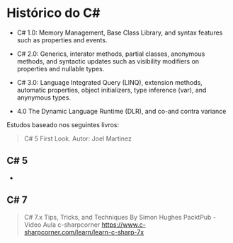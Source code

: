 # Histórico do C#

* C# 1.0: Memory Management, Base Class Library, and syntax features such as properties and events.

* C# 2.0: Generics, interator methods, partial classes, anonymous methods, and syntactic updates such as visibility modifiers on properties and nullable types.

* C# 3.0: Language Integrated Query (LINQ), extension methods, automatic properties, object initializers, type inference (var), and anynymous types.

* 4.0 The Dynamic Language Runtime (DLR), and co-and contra variance


Estudos baseado nos seguintes livros:

>C# 5 First Look. Autor: Joel Martinez

## C# 5

* 


## C# 7
>C# 7.x Tips, Tricks, and Techniques By Simon Hughes PacktPub - Video Aula
>c-sharpcorner https://www.c-sharpcorner.com/learn/learn-c-sharp-7x